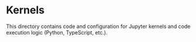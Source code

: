 # Kernels

This directory contains code and configuration for Jupyter kernels and code execution logic (Python, TypeScript, etc.). 